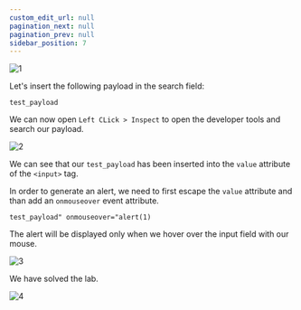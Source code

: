 ```yaml
---
custom_edit_url: null
pagination_next: null
pagination_prev: null
sidebar_position: 7
---
```


![1](https://github.com/Knign/Write-ups/assets/110326359/82d4b6bd-9f05-4940-b826-8823147599ff)

Let's insert the following payload in the search field:

```
test_payload
```

We can now open `Left CLick > Inspect` to open the developer tools and search our payload.

![2](https://github.com/Knign/Write-ups/assets/110326359/a3a0a02c-7c06-43b9-8ff9-d7f1a4fd829e)

We can see that our `test_payload` has been inserted into the `value` attribute of the `<input>` tag.

In order to generate an alert, we need to first escape the `value` attribute and than add an `onmouseover` event attribute.

```
test_payload" onmouseover="alert(1)
```

The alert will be displayed only when we hover over the input field with our mouse.

![3](https://github.com/Knign/Write-ups/assets/110326359/2ead0fce-bfb9-45ab-8461-3f6fbb7600cd)

We have solved the lab.

![4](https://github.com/Knign/Write-ups/assets/110326359/2e733b01-1aab-4a51-abb2-90bfe56d728a)

